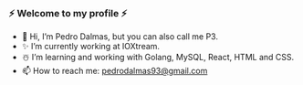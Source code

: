  ### ⚡️ Welcome to my profile ⚡️

- 👋 Hi, I’m Pedro Dalmas, but you can also call me P3.
- ✨ I’m currently working at IOXtream.
- ☃️ I’m learning and working with Golang, MySQL, React, HTML and CSS.
- 📫 How to reach me: pedrodalmas93@gmail.com

<!---
pedrodalmas/pedrodalmas is a ✨ special ✨ repository because its `README.md` (this file) appears on your GitHub profile.
You can click the Preview link to take a look at your changes.
--->
